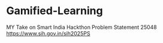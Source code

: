 # Gamified-Learning
MY Take on Smart India Hackthon Problem Statement 25048 https://www.sih.gov.in/sih2025PS
